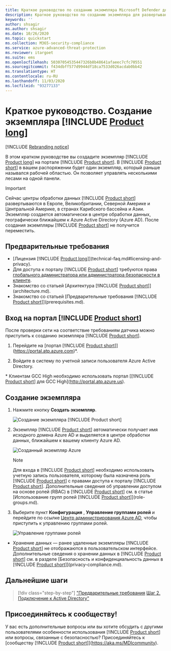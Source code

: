 ```yaml
---
title: Краткое руководство по созданию экземпляра Microsoft Defender для удостоверений
description: Краткое руководство по созданию экземпляра для развертывания Microsoft Defender для удостоверений, что является первым шагом установки Defender для удостоверений.
keywords: ''
author: shsagir
ms.author: shsagir
ms.date: 10/26/2020
ms.topic: quickstart
ms.collection: M365-security-compliance
ms.service: azure-advanced-threat-protection
ms.reviewer: itargoet
ms.suite: ems
ms.openlocfilehash: 50307054535447326b8b48641afaeec7cfc70551
ms.sourcegitcommit: f434dbff577d9944df18ca7533d026acdab0bb42
ms.translationtype: HT
ms.contentlocale: ru-RU
ms.lasthandoff: 11/03/2020
ms.locfileid: "93277133"
---
```

# <a name="quickstart-create-your-product-long-instance"></a>Краткое руководство. Создание экземпляра [!INCLUDE [Product long](includes/product-long.md)]

[!INCLUDE [Rebranding notice](includes/rebranding.md)]

В этом кратком руководстве вы создадите экземпляр [!INCLUDE [Product long](includes/product-long.md)] на портале [!INCLUDE [Product short](includes/product-short.md)]. В [!INCLUDE [Product short](includes/product-short.md)] в вашем распоряжении будет один экземпляр, который раньше назывался рабочей областью. Он позволяет управлять несколькими лесами на одной панели.

> [!IMPORTANT]
> Сейчас центры обработки данных [!INCLUDE [Product short](includes/product-short.md)] развертываются в Европе, Великобритании, Северной Америке и Центральной Америке, в странах Карибского бассейна и Азии. Экземпляр создается автоматически в центре обработки данных, географически ближайшем к Azure Active Directory (Azure AD). После создания экземпляры [!INCLUDE [Product short](includes/product-short.md)] не получится переместить.

## <a name="prerequisites"></a>Предварительные требования

- [Лицензия [!INCLUDE [Product long](includes/product-long.md)]](technical-faq.md#licensing-and-privacy).
- Для доступа к порталу [!INCLUDE [Product short](includes/product-short.md)] требуются права [глобального администратора или администратора безопасности в клиенте](/azure/active-directory/users-groups-roles/directory-assign-admin-roles#available-roles).
- Знакомство со статьей [Архитектура [!INCLUDE [Product short](includes/product-short.md)]](architecture.md).
- Знакомство со статьей [Предварительные требования [!INCLUDE [Product short](includes/product-short.md)]](prerequisites.md).

## <a name="sign-in-to-the-product-short-portal"></a>Вход на портал [!INCLUDE [Product short](includes/product-short.md)]

После проверки сети на соответствие требованиям датчика можно приступить к созданию экземпляра [!INCLUDE [Product short](includes/product-short.md)].

1. Перейдите на [портал [!INCLUDE [Product short](includes/product-short.md)]](https://portal.atp.azure.com)*.

1. Войдите в систему по учетной записи пользователя Azure Active Directory.

\* Клиентам GCC High необходимо использовать портал [[!INCLUDE [Product short](includes/product-short.md)] для GCC High](http://portal.atp.azure.us).

## <a name="create-your-instance"></a>Создание экземпляра

1. Нажмите кнопку **Создать экземпляр**.

    ![Создание экземпляра [!INCLUDE [Product short](includes/product-short.md)]](media/create-instance.png)

1. Экземпляр [!INCLUDE [Product short](includes/product-short.md)] автоматически получает имя исходного домена Azure AD и выделяется в центре обработки данных, ближайшем к вашему клиенту Azure AD.

    ![Созданный экземпляр Azure](media/instance-created.png)

    > [!NOTE]
    > Для входа в [!INCLUDE [Product short](includes/product-short.md)] необходимо использовать учетную запись пользователя, которому была назначена роль [!INCLUDE [Product short](includes/product-short.md)] с правами доступа к порталу [!INCLUDE [Product short](includes/product-short.md)]. Дополнительные сведения об управлении доступом на основе ролей (RBAC) в [!INCLUDE [Product short](includes/product-short.md)] см. в статье [Использование групп ролей [!INCLUDE [Product short](includes/product-short.md)]](role-groups.md).

1. Выберите пункт **Конфигурация** , **Управление группами ролей** и перейдите по ссылке [Центр администрирования Azure AD](/azure/active-directory/active-directory-assign-admin-roles-azure-portal), чтобы приступить к управлению группами ролей.

    ![Управление группами ролей](media/creation-manage-role-groups.png)

- Хранение данных — ранее удаленные экземпляры [!INCLUDE [Product short](includes/product-short.md)] не отображаются в пользовательском интерфейсе. Дополнительные сведения о хранении данных в [!INCLUDE [Product short](includes/product-short.md)] см. в разделе [Безопасность и конфиденциальность данных в [!INCLUDE [Product short](includes/product-short.md)]](privacy-compliance.md).

## <a name="next-steps"></a>Дальнейшие шаги

> [!div class="step-by-step"]
> ["Предварительные требования](prerequisites.md)
> [Шаг 2. Подключение к Active Directory"](install-step2.md)

## <a name="join-the-community"></a>Присоединяйтесь к сообществу!

У вас есть дополнительные вопросы или вы хотите обсудить с другими пользователями особенности использования [!INCLUDE [Product short](includes/product-short.md)] или вопросы, связанные с безопасностью? Присоединяйтесь к [сообществу [!INCLUDE [Product short](includes/product-short.md)]](https://aka.ms/MDIcommunity).
